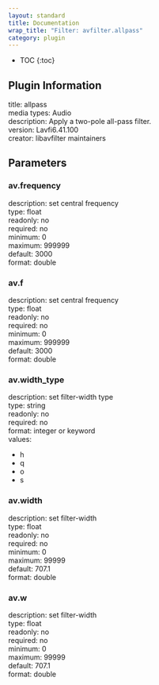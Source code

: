 ```yaml
---
layout: standard
title: Documentation
wrap_title: "Filter: avfilter.allpass"
category: plugin
---
```

* TOC
{:toc}

## Plugin Information

title: allpass  
media types:
Audio  
description: Apply a two-pole all-pass filter.  
version: Lavfi6.41.100  
creator: libavfilter maintainers  

## Parameters

### av.frequency

  
description:
set central frequency  
type: float  
readonly: no  
required: no  
minimum: 0  
maximum: 999999  
default: 3000  
format: double  

### av.f

  
description:
set central frequency  
type: float  
readonly: no  
required: no  
minimum: 0  
maximum: 999999  
default: 3000  
format: double  

### av.width_type

  
description:
set filter-width type  
type: string  
readonly: no  
required: no  
format: integer or keyword  
values:  
* h
* q
* o
* s

### av.width

  
description:
set filter-width  
type: float  
readonly: no  
required: no  
minimum: 0  
maximum: 99999  
default: 707.1  
format: double  

### av.w

  
description:
set filter-width  
type: float  
readonly: no  
required: no  
minimum: 0  
maximum: 99999  
default: 707.1  
format: double  


